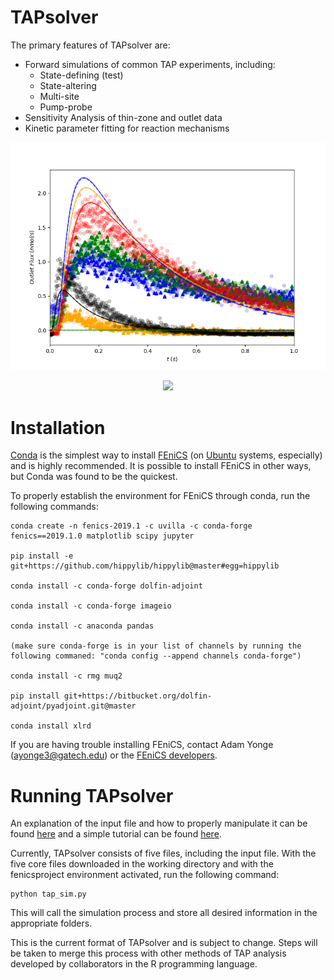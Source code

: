 
# TAPsolver

The primary features of TAPsolver are:
 * Forward simulations of common TAP experiments, including:
   * State-defining (test)
   * State-altering
   * Multi-site 
   * Pump-probe 
 * Sensitivity Analysis of thin-zone and outlet data
 * Kinetic parameter fitting for reaction mechanisms

<p align="center">
  <img src="https://github.com/medford-group/TAPsolver/blob/master/docs/figures/expSimExample.png">
</p>

<p align="center">
  <img src="https://github.com/medford-group/TAPsolver/blob/master/docs/figures/CO.gif">
</p>

# Installation

[Conda](https://docs.conda.io/projects/conda/en/latest/user-guide/install) is the simplest way to install [FEniCS](https://fenicsproject.org/) (on [Ubuntu](https://tutorials.ubuntu.com/tutorial/tutorial-ubuntu-on-windows#0) systems, especially) and is highly recommended. It is possible to install FEniCS in other ways, but Conda was found to be the quickest.

To properly establish the environment for FEniCS through conda, run the following commands:


	conda create -n fenics-2019.1 -c uvilla -c conda-forge fenics==2019.1.0 matplotlib scipy jupyter

	pip install -e git+https://github.com/hippylib/hippylib@master#egg=hippylib

	conda install -c conda-forge dolfin-adjoint

	conda install -c conda-forge imageio

	conda install -c anaconda pandas

	(make sure conda-forge is in your list of channels by running the following commaned: "conda config --append channels conda-forge")

	conda install -c rmg muq2 

	pip install git+https://bitbucket.org/dolfin-adjoint/pyadjoint.git@master

	conda install xlrd

If you are having trouble installing FEniCS, contact Adam Yonge (ayonge3@gatech.edu) or the [FEniCS developers](https://fenicsproject.org/community/).

# Running TAPsolver

An explanation of the input file and how to properly manipulate it can be found [here](https://github.com/medford-group/TAPsolver/tree/master/docs/resources/input_file) and a simple tutorial can be found [here](https://github.com/medford-group/TAPsolver/tree/master/docs/resources/examples/coAdsorption).

Currently, TAPsolver consists of five files, including the input file. With the five core files downloaded in the working directory and with the fenicsproject environment activated, run the following command:

	python tap_sim.py

This will call the simulation process and store all desired information in the appropriate folders.  

This is the current format of TAPsolver and is subject to change. Steps will be taken to merge this process with other methods of TAP analysis developed by collaborators in the R programming language. 
